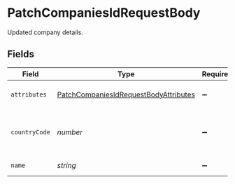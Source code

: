# PatchCompaniesIdRequestBody

Updated company details.


## Fields

| Field                                                                                                     | Type                                                                                                      | Required                                                                                                  | Description                                                                                               | Example                                                                                                   |
| --------------------------------------------------------------------------------------------------------- | --------------------------------------------------------------------------------------------------------- | --------------------------------------------------------------------------------------------------------- | --------------------------------------------------------------------------------------------------------- | --------------------------------------------------------------------------------------------------------- |
| `attributes`                                                                                              | [PatchCompaniesIdRequestBodyAttributes](../../models/operations/patchcompaniesidrequestbodyattributes.md) | :heavy_minus_sign:                                                                                        | Attributes for company update                                                                             |                                                                                                           |
| `countryCode`                                                                                             | *number*                                                                                                  | :heavy_minus_sign:                                                                                        | Country code if phone_number is passed in attributes.                                                     | 91                                                                                                        |
| `name`                                                                                                    | *string*                                                                                                  | :heavy_minus_sign:                                                                                        | Name of company                                                                                           | company                                                                                                   |